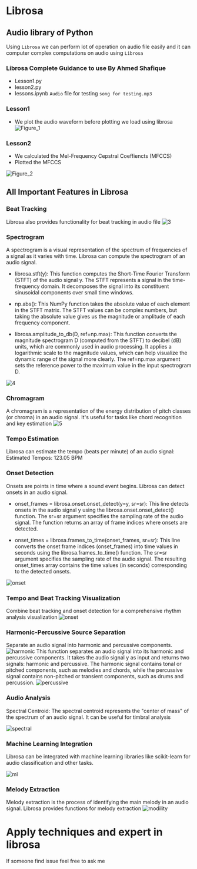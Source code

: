 # Librosa
## Audio library of Python
Using `Librosa` we can perform lot of operation on audio file easily and it can computer complex computations on audio using `Librosa`
### Librosa Complete Guidance to use By Ahmed Shafique
- Lesson1.py
- lesson2.py
- lessons.ipynb
`Audio` file for testing `song for testing.mp3`

### Lesson1
- We plot the audio waveform before plotting we load using librosa
![Figure_1](https://github.com/AhmedShafique313/librosa_python/assets/99950606/b9dc0250-5857-4a52-acf0-762e6a144a7c)

### Lesson2
- We calculated the Mel-Frequency Cepstral Coeffiencts (MFCCS)
- Plotted the MFCCS
  
![Figure_2](https://github.com/AhmedShafique313/librosa_python/assets/99950606/bb8ea548-fa98-40e7-a208-e4eedba83728)

## All Important Features in Librosa
### Beat Tracking
Librosa also provides functionality for beat tracking in audio file
![3](https://github.com/AhmedShafique313/librosa_python/assets/99950606/f9f69824-9ccb-4acf-b1a6-85aa7bc4f661)
### Spectrogram
A spectrogram is a visual representation of the spectrum of frequencies of a signal as it varies with time. Librosa can compute the spectrogram of an audio signal.
- librosa.stft(y): This function computes the Short-Time Fourier Transform (STFT) of the audio signal y. The STFT represents a signal in the time-frequency domain. It decomposes the signal into its constituent sinusoidal components over small time windows.

- np.abs(): This NumPy function takes the absolute value of each element in the STFT matrix. The STFT values can be complex numbers, but taking the absolute value gives us the magnitude or amplitude of each frequency component.

- librosa.amplitude_to_db(D, ref=np.max): This function converts the magnitude spectrogram D (computed from the STFT) to decibel (dB) units, which are commonly used in audio processing. It applies a logarithmic scale to the magnitude values, which can help visualize the dynamic range of the signal more clearly. The ref=np.max argument sets the reference power to the maximum value in the input spectrogram D.

![4](https://github.com/AhmedShafique313/librosa_python/assets/99950606/b42037fe-d735-4a59-a9d9-69fcaaec26b0)
### Chromagram
A chromagram is a representation of the energy distribution of pitch classes (or chroma) in an audio signal. It's useful for tasks like chord recognition and key estimation
![5](https://github.com/AhmedShafique313/librosa_python/assets/99950606/d98b8589-4729-41d8-84df-2a26d23f8f9f)
### Tempo Estimation
Librosa can estimate the tempo (beats per minute) of an audio signal: Estimated Tempos: 123.05 BPM

### Onset Detection
Onsets are points in time where a sound event begins. Librosa can detect onsets in an audio signal.
- onset_frames = librosa.onset.onset_detect(y=y, sr=sr): This line detects onsets in the audio signal y using the librosa.onset.onset_detect() function. The sr=sr argument specifies the sampling rate of the audio signal. The function returns an array of frame indices where onsets are detected.

- onset_times = librosa.frames_to_time(onset_frames, sr=sr): This line converts the onset frame indices (onset_frames) into time values in seconds using the librosa.frames_to_time() function. The sr=sr argument specifies the sampling rate of the audio signal. The resulting onset_times array contains the time values (in seconds) corresponding to the detected onsets.

![onset](https://github.com/AhmedShafique313/librosa_python/assets/99950606/cb93a0bf-cd34-4ee4-a0c2-de73d13c3fc9)
### Tempo and Beat Tracking Visualization
Combine beat tracking and onset detection for a comprehensive rhythm analysis visualization
![onset](https://github.com/AhmedShafique313/librosa_python/assets/99950606/cb93a0bf-cd34-4ee4-a0c2-de73d13c3fc9)
### Harmonic-Percussive Source Separation
Separate an audio signal into harmonic and percussive components. 
![harmonic](https://github.com/AhmedShafique313/librosa_python/assets/99950606/e4479cb0-b8fe-4a33-8a20-ef9228dd4889)
This function separates an audio signal into its harmonic and percussive components. It takes the audio signal y as input and returns two signals: harmonic and percussive. The harmonic signal contains tonal or pitched components, such as melodies and chords, while the percussive signal contains non-pitched or transient components, such as drums and percussion.
![percussive](https://github.com/AhmedShafique313/librosa_python/assets/99950606/93191bd2-a1cc-444f-95ef-7583267bfb88)

### Audio Analysis
Spectral Centroid:
The spectral centroid represents the "center of mass" of the spectrum of an audio signal. It can be useful for timbral analysis

![spectral](https://github.com/AhmedShafique313/librosa_python/assets/99950606/f5ac0875-0cf4-4090-8124-b9ef6b4ab790)
### Machine Learning Integration
Librosa can be integrated with machine learning libraries like scikit-learn for audio classification and other tasks.

![ml](https://github.com/AhmedShafique313/librosa_python/assets/99950606/03d8ea13-853b-4edf-8ae4-d8ca591511a2)

### Melody Extraction
Melody extraction is the process of identifying the main melody in an audio signal. Librosa provides functions for melody extraction
![modility](https://github.com/AhmedShafique313/librosa_python/assets/99950606/5208c947-8bf8-4876-a39e-15955e2f33d9)

# Apply techniques and expert in librosa
If someone find issue feel free to ask me